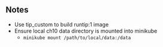 ## Notes ##

* Use tip_custom to build runtip:1 image
* Ensure local ch10 data directory is mounted into minikube
  * `minikube mount /path/to/local/data:/data`

